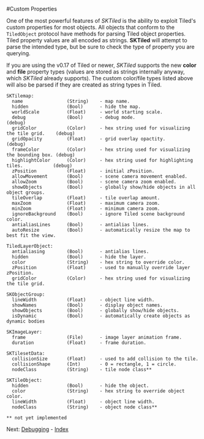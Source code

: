 #Custom Properties

One of the most powerful features of *SKTiled* is the ability to exploit Tiled's custom properties for most objects. 
All objects that conform to the `TiledObject` protocol have methods for parsing Tiled object properties. Tiled property values are all encoded as strings. **SKTiled** will attempt to parse the intended type, but be sure to check the type of property you are querying.

If you are using the v0.17 of Tiled or newer, *SKTiled* supports the new **color** and **file** property types (values are stored as strings internally anyway, which *SKTiled* already supports). The custom color/file types listed above will also be parsed if they are created as string types in Tiled.


    SKTilemap:
      name                (String)    - map name.
      hidden              (Bool)      - hide the map.
      worldScale          (Float)     - world starting scale.
      debug               (Bool)      - debug mode.                                       (debug)      
      gridColor           (Color)     - hex string used for visualizing the tile grid.    (debug)
      gridOpacity         (Float)     - grid overlay opactity.                            (debug)    
      frameColor          (Color)     - hex string used for visualizing the bounding box. (debug)
      highlightColor      (Color)     - hex string used for highlighting tiles.           (debug)
      zPosition           (Float)     - initial zPosition.
      allowMovement       (Bool)      - scene camera movement enabled.
      allowZoom           (Bool)      - scene camera zoom enabled.
      showObjects         (Bool)      - globally show/hide objects in all object groups.
      tileOverlap         (Float)     - tile overlap amount.
      maxZoom             (Float)     - maximum camera zoom.
      minZoom             (Float)     - minimum camera zoom.
      ignoreBackground    (Bool)      - ignore Tiled scene background color.
      antialiasLines      (Bool)      - antialias lines.
      autoResize          (Bool)      - automatically resize the map to best fit the view.

    TiledLayerObject:
      antialiasing        (Bool)      - antialias lines.
      hidden              (Bool)      - hide the layer.
      color               (String)    - hex string to override color.
      zPosition           (Float)     - used to manually override layer zPosition.
      gridColor           (Color)     - hex string used for visualizing the tile grid.

    SKObjectGroup:
      lineWidth           (Float)     - object line width.
      showNames           (Bool)      - display object names.
      showObjects         (Bool)      - globally show/hide objects.
      isDynamic           (Bool)      - automatically create objects as dynamic bodies

    SKImageLayer:
      frame               (File)      - image layer animation frame.
      duration            (Float)     - frame duration.

    SKTilesetData:
      collisionSize       (Float)     - used to add collision to the tile.
      collisionShape      (Int)       - 0 = rectangle, 1 = circle.
      nodeClass           (String)    - tile node class**

    SKTileObject:
      hidden              (Bool)      - hide the object.
      color               (String)    - hex string to override object color.
      lineWidth           (Float)     - object line width.
      nodeClass           (String)    - object node class**

    ** not yet implemented


 Next: [Debugging](debugging.html) - [Index](Tutorial.html)

